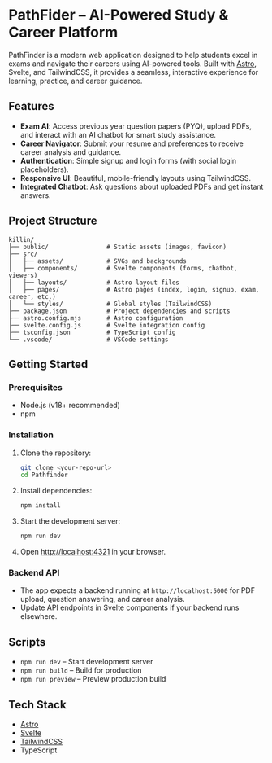 # PathFider – AI-Powered Study & Career Platform

PathFinder is a modern web application designed to help students excel in exams and navigate their careers using AI-powered tools. Built with [Astro](https://astro.build/), Svelte, and TailwindCSS, it provides a seamless, interactive experience for learning, practice, and career guidance.

## Features

- **Exam AI**: Access previous year question papers (PYQ), upload PDFs, and interact with an AI chatbot for smart study assistance.
- **Career Navigator**: Submit your resume and preferences to receive career analysis and guidance.
- **Authentication**: Simple signup and login forms (with social login placeholders).
- **Responsive UI**: Beautiful, mobile-friendly layouts using TailwindCSS.
- **Integrated Chatbot**: Ask questions about uploaded PDFs and get instant answers.

## Project Structure

```
killin/
├── public/                # Static assets (images, favicon)
├── src/
│   ├── assets/            # SVGs and backgrounds
│   ├── components/        # Svelte components (forms, chatbot, viewers)
│   ├── layouts/           # Astro layout files
│   ├── pages/             # Astro pages (index, login, signup, exam, career, etc.)
│   └── styles/            # Global styles (TailwindCSS)
├── package.json           # Project dependencies and scripts
├── astro.config.mjs       # Astro configuration
├── svelte.config.js       # Svelte integration config
├── tsconfig.json          # TypeScript config
└── .vscode/               # VSCode settings
```

## Getting Started

### Prerequisites

- Node.js (v18+ recommended)
- npm

### Installation

1. Clone the repository:
   ```sh
   git clone <your-repo-url>
   cd Pathfinder
   ```

2. Install dependencies:
   ```sh
   npm install
   ```

3. Start the development server:
   ```sh
   npm run dev
   ```

4. Open [http://localhost:4321](http://localhost:4321) in your browser.

### Backend API

- The app expects a backend running at `http://localhost:5000` for PDF upload, question answering, and career analysis.
- Update API endpoints in Svelte components if your backend runs elsewhere.

## Scripts

- `npm run dev` – Start development server
- `npm run build` – Build for production
- `npm run preview` – Preview production build

## Tech Stack

- [Astro](https://astro.build/)
- [Svelte](https://svelte.dev/)
- [TailwindCSS](https://tailwindcss.com/)
- TypeScript
